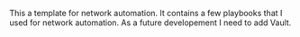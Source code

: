 This a template for network automation.
It contains a few playbooks that I used for network automation.
As a future developement I need to add Vault.
